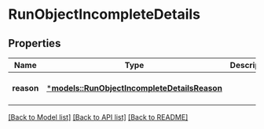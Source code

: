 # RunObjectIncompleteDetails

## Properties
Name | Type | Description | Notes
------------ | ------------- | ------------- | -------------
**reason** | [***models::RunObjectIncompleteDetailsReason**](RunObject_incomplete_details_reason.md) |  | [optional] [default to None]

[[Back to Model list]](../README.md#documentation-for-models) [[Back to API list]](../README.md#documentation-for-api-endpoints) [[Back to README]](../README.md)



